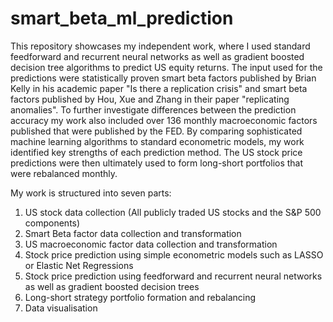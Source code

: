 # smart_beta_ml_prediction
This repository showcases my independent work, where I used standard feedforward and recurrent neural networks as well as gradient boosted decision tree algorithms to predict US equity returns. The input used for the predictions were statistically proven smart beta factors published by Brian Kelly in his academic paper "Is there a replication crisis" and smart beta factors published by Hou, Xue and Zhang in their paper "replicating anomalies". To further investigate differences between the prediction accuracy my work also included over 136 monthly macroeconomic factors published that were published by the FED. By comparing sophisticated machine learning algorithms to standard econometric models, my work identified key strengths of each prediction method. The US stock price predictions were then ultimately used to form long-short portfolios that were rebalanced monthly.  

My work is structured into seven parts: 

  1. US stock data collection (All publicly traded US stocks and the S&P 500 components)
  2. Smart Beta factor data collection and transformation
  3. US macroeconomic factor data collection and transformation
  4. Stock price prediction using simple econometric models such as LASSO or Elastic Net Regressions
  5. Stock price prediction using feedforward and recurrent neural networks as well as gradient boosted decision trees
  6. Long-short strategy portfolio formation and rebalancing 
  7. Data visualisation


